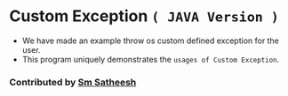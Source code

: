 # Custom Exception `( JAVA Version )`

* We have made an example throw os custom defined exception for the user.
* This program uniquely demonstrates the `usages of Custom Exception`.

### Contributed by [Sm Satheesh](https://github.com/smsatheesh)